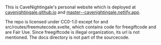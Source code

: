This is CaveNightingale's personal website which is deployed at [cavenightingale.github.io](https://cavenightingale.github.io) and [master--cavenightingale.netlify.app](https://master--cavenightingale.netlify.app).

The repo is licensed under CC0-1.0 except for and src/routes/freemutecode.svelte, which contains code for freegiftcode and are Fair Use. Since freegiftcode is illegal organization, its url is not mentioned. The docs directory is not part of the sourcecode.
